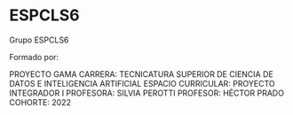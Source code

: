 # ESPCLS6
Grupo ESPCLS6

Formado por:


PROYECTO GAMA
CARRERA: TECNICATURA SUPERIOR DE CIENCIA DE DATOS E INTELIGENCIA ARTIFICIAL
ESPACIO CURRICULAR: PROYECTO INTEGRADOR I
PROFESORA: SILVIA PEROTTI
PROFESOR: HÉCTOR PRADO
COHORTE: 2022
